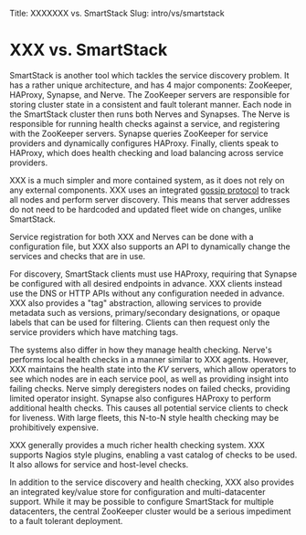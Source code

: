 Title: XXXXXXX vs. SmartStack
Slug: intro/vs/smartstack


# XXX vs. SmartStack

SmartStack is another tool which tackles the service discovery problem.
It has a rather unique architecture, and has 4 major components: ZooKeeper,
HAProxy, Synapse, and Nerve. The ZooKeeper servers are responsible for storing cluster
state in a consistent and fault tolerant manner. Each node in the SmartStack
cluster then runs both Nerves and Synapses. The Nerve is responsible for running
health checks against a service, and registering with the ZooKeeper servers.
Synapse queries ZooKeeper for service providers and dynamically configures
HAProxy. Finally, clients speak to HAProxy, which does health checking and
load balancing across service providers.

XXX is a much simpler and more contained system, as it does not rely on any external
components. XXX uses an integrated [gossip protocol](/docs/internals/gossip.html)
to track all nodes and perform server discovery. This means that server addresses
do not need to be hardcoded and updated fleet wide on changes, unlike SmartStack.

Service registration for both XXX and Nerves can be done with a configuration file,
but XXX also supports an API to dynamically change the services and checks that are in use.

For discovery, SmartStack clients must use HAProxy, requiring that Synapse be
configured with all desired endpoints in advance. XXX clients instead
use the DNS or HTTP APIs without any configuration needed in advance. XXX
also provides a "tag" abstraction, allowing services to provide metadata such
as versions, primary/secondary designations, or opaque labels that can be used for
filtering. Clients can then request only the service providers which have
matching tags.

The systems also differ in how they manage health checking.
Nerve's performs local health checks in a manner similar to XXX agents.
However, XXX maintains the health state into the _KV_ servers, which allow
operators to see which nodes are in each service pool, as well as providing
insight into failing checks. Nerve simply deregisters nodes on failed checks,
providing limited operator insight. Synapse also configures HAProxy to perform
additional health checks. This causes all potential service clients to check for
liveness. With large fleets, this N-to-N style health checking may be prohibitively
expensive.

XXX generally provides a much richer health checking system. XXX supports
Nagios style plugins, enabling a vast catalog of checks to be used. It also
allows for service and host-level checks.

In addition to the service discovery and health checking, XXX also provides
an integrated key/value store for configuration and multi-datacenter support.
While it may be possible to configure SmartStack for multiple datacenters,
the central ZooKeeper cluster would be a serious impediment to a fault tolerant
deployment.

